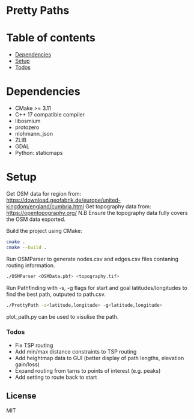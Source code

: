 # Pretty Paths

# Table of contents
 - [Dependencies](#dependencies)
 - [Setup](#setup)
 - [Todos](#todos)

# Dependencies
- CMake >= 3.11
- C++ 17 compatible compiler
- libosmium 
- protozero
- nlohmann_json
- ZLIB
- GDAL
- Python: staticmaps

# Setup
Get OSM data for region from: https://download.geofabrik.de/europe/united-kingdom/england/cumbria.html
Get topography data from: https://opentopography.org/
N.B Ensure the topography data fully covers the OSM data exported.

Build the project using CMake:
```bash
cmake .
cmake --build .
```

Run OSMParser to generate nodes.csv and edges.csv files contaning routing information.
```bash
./OSMParser <OSMData.pbf> <topography.tif>
```

Run Pathfinding with -s, -g flags for start and goal latitudes/longitudes to find the best path, outputed to path.csv.
```bash
./PrettyPath -s<latitude,longitude> -g<latitude,longitude>
```

plot_path.py can be used to visulise the path.

### Todos

 - Fix TSP routing
 - Add min/max distance constraints to TSP routing
 - Add heightmap data to GUI (better display of path lengths, elevation gain/loss)
 - Expand routing from tarns to points of interest (e.g. peaks)
 - Add setting to route back to start

License
----

MIT
